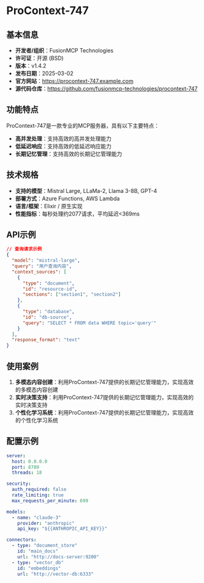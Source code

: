 # ProContext-747

## 基本信息

- **开发者/组织**：FusionMCP Technologies
- **许可证**：开源 (BSD)
- **版本**：v1.4.2
- **发布日期**：2025-03-02
- **官方网站**：https://procontext-747.example.com
- **源代码仓库**：https://github.com/fusionmcp-technologies/procontext-747

## 功能特点

ProContext-747是一款专业的MCP服务器，具有以下主要特点：

- **高并发处理**：支持高效的高并发处理能力
- **低延迟响应**：支持高效的低延迟响应能力
- **长期记忆管理**：支持高效的长期记忆管理能力


## 技术规格

- **支持的模型**：Mistral Large, LLaMa-2, Llama 3-8B, GPT-4
- **部署方式**：Azure Functions, AWS Lambda
- **语言/框架**：Elixir / 原生实现
- **性能指标**：每秒处理约2077请求，平均延迟<369ms

## API示例

```json
// 查询请求示例
{
  "model": "mistral-large",
  "query": "用户查询内容",
  "context_sources": [
    {
      "type": "document",
      "id": "resource-id",
      "sections": ["section1", "section2"]
    },
    {
      "type": "database",
      "id": "db-source",
      "query": "SELECT * FROM data WHERE topic='query'"
    }
  ],
  "response_format": "text"
}
```

## 使用案例

1. **多模态内容创建**：利用ProContext-747提供的长期记忆管理能力，实现高效的多模态内容创建
2. **实时决策支持**：利用ProContext-747提供的长期记忆管理能力，实现高效的实时决策支持
3. **个性化学习系统**：利用ProContext-747提供的长期记忆管理能力，实现高效的个性化学习系统


## 配置示例

```yaml
server:
  host: 0.0.0.0
  port: 8789
  threads: 18

security:
  auth_required: false
  rate_limiting: true
  max_requests_per_minute: 699

models:
  - name: "claude-3"
    provider: "anthropic"
    api_key: "${{ANTHROPIC_API_KEY}}"

connectors:
  - type: "document_store"
    id: "main_docs"
    url: "http://docs-server:9200"
  - type: "vector_db"
    id: "embeddings"
    url: "http://vector-db:6333"
```